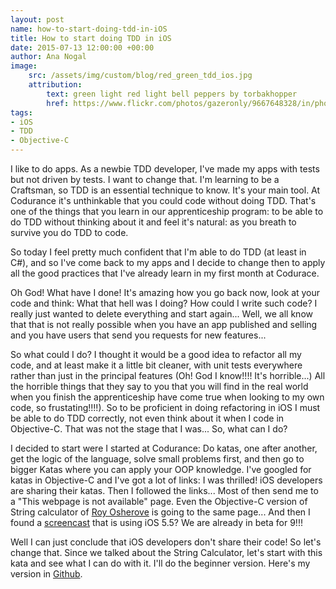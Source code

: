```yaml
---
layout: post
name: how-to-start-doing-tdd-in-iOS
title: How to start doing TDD in iOS
date: 2015-07-13 12:00:00 +00:00
author: Ana Nogal
image:
    src: /assets/img/custom/blog/red_green_tdd_ios.jpg
    attribution:
        text: green light red light bell peppers by torbakhopper
        href: https://www.flickr.com/photos/gazeronly/9667648328/in/photolist-fJie2S-kZ8Mqf-6F2HWB-dEH5CJ-nCD6Q1-uTXu3t-kvtUVp-abPirU-i9k6jv-6HMN8y-2n1uRJ-fppLN7-92QoDw-4CkQfp-jZsn4v-7eKrr1-6gUp9u-pcmf7G-4WPn1x-oxKF3T-fFv6gC-2ExfcW-qVgWCr-6R5jLn-6JGqn1-a76YAX-91gpM3-2DW5pw-8SUiAF-4JdLud-5581dv-pkPuXX-dtz6uY-7WzTW4-6kAypB-9AeS4v-p5TYcH-8zj22U-7WzTHZ-r1BNYp-nRtj4g-5Er1mN-npQNoK-q1AokQ-9FKegf-6H2RE1-75oehG-e7dobd-2ohvnH-oEjR2C/
tags:
- iOS
- TDD
- Objective-C
---
```


I like to do apps. As a newbie TDD developer, I've made my apps with tests but not driven by tests. I want to change that. I'm learning to be a Craftsman, so TDD is an essential technique to know. It's your main tool. At Codurance it's unthinkable that you could code without doing TDD. That's one of the things that you learn in our apprenticeship program: to be able to do TDD without thinking about it and feel it's natural: as you breath to survive you do TDD to code.

So today I feel pretty much confident that I'm able to do TDD (at least in C#), and so I've come back to my apps and I decide to change then to apply all the good practices that I've already learn in my first month at Codurace.

Oh God! What have I done! It's amazing how you go back now, look at your code and think: What that hell was I doing? How could I write such code? I really just wanted to delete everything and start again... Well, we all know that that is not really possible when you have an app published and selling and you have users that send you requests for new features...

So what could I do? I thought it would be a good idea to refactor all my code, and at least make it a little bit cleaner, with unit tests everywhere rather than just in the principal features (Oh! God I know!!!! It's horrible...) All the horrible things that they say to you that you will find in the real world when you finish the apprenticeship have come true when looking to my own code, so frustating!!!!). So to be proficient in doing refactoring in iOS I must be able to do TDD correctly, not even think about it when I code in Objective-C. That was not the stage that I was... So, what can I do?

I decided to start were I started at Codurance: Do katas, one after another, get the logic of the language, solve small problems first, and then go to bigger Katas where you can apply your OOP knowledge. I've googled for katas in Objective-C and I've got a lot of links: I was thrilled! iOS developers are sharing their katas. Then I followed the links... Most of then send me to a "This webpage is not available" page. Even the Objective-C version of String calculator of [Roy Osherove](http://osherove.com/tdd-kata-1/) is going to the same page... And then I found a [screencast](http://www.screencast.com/t/CfaYvoCMHE) that is using iOS 5.5? We are already in beta for 9!!!

Well I can just conclude that iOS developers don't share their code! So let's change that. Since we talked about the String Calculator, let's start with this kata and see what I can do with it. I'll do the beginner version. Here's my version in [Github](https://github.com/ananogal/StringCalculator).
